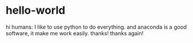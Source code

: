 # hello-world
hi humans:
I like to use python to do everything. and anaconda is a good software, it make me work easily.
thanks!
thanks again!
